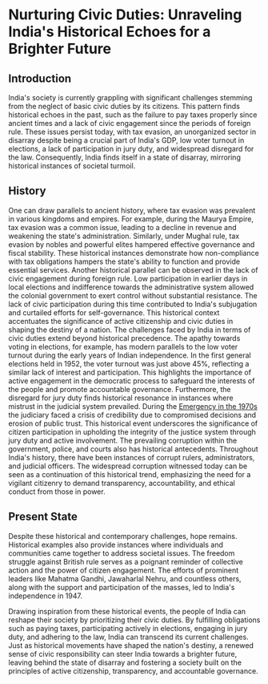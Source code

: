 # Nurturing Civic Duties: Unraveling India's Historical Echoes for a Brighter Future

## Introduction

India's society is currently grappling with significant challenges stemming from the neglect of basic civic duties by its citizens. This pattern finds historical echoes in the past, such as the failure to pay taxes properly since ancient times and a lack of civic engagement since the periods of foreign rule. These issues persist today, with tax evasion, an unorganized sector in disarray despite being a crucial part of India's GDP, low voter turnout in elections, a lack of participation in jury duty, and widespread disregard for the law. Consequently, India finds itself in a state of disarray, mirroring historical instances of societal turmoil.

## History 

One can draw parallels to ancient history, where tax evasion was prevalent in various kingdoms and empires. For example, during the Maurya Empire, tax evasion was a common issue, leading to a decline in revenue and weakening the state's administration. Similarly, under Mughal rule, tax evasion by nobles and powerful elites hampered effective governance and fiscal stability. These historical instances demonstrate how non-compliance with tax obligations hampers the state's ability to function and provide essential services. Another historical parallel can be observed in the lack of civic engagement during foreign rule. Low participation in earlier days in local elections and indifference towards the administrative system allowed the colonial government to exert control without substantial resistance. The lack of civic participation during this time contributed to India's subjugation and curtailed efforts for self-governance. This historical context accentuates the significance of active citizenship and civic duties in shaping the destiny of a nation. The challenges faced by India in terms of civic duties extend beyond historical precedence. The apathy towards voting in elections, for example, has modern parallels to the low voter turnout during the early years of Indian independence. In the first general elections held in 1952, the voter turnout was just above 45%, reflecting a similar lack of interest and participation. This highlights the importance of active engagement in the democratic process to safeguard the interests of the people and promote accountable governance. Furthermore, the disregard for jury duty finds historical resonance in instances where mistrust in the judicial system prevailed. During the [Emergency in the 1970s](https://en.wikipedia.org/wiki/The_Emergency_(India)) the judiciary faced a crisis of credibility due to compromised decisions and erosion of public trust. This historical event underscores the significance of citizen participation in upholding the integrity of the justice system through jury duty and active involvement. The prevailing corruption within the government, police, and courts also has historical antecedents. Throughout India's history, there have been instances of corrupt rulers, administrators, and judicial officers. The widespread corruption witnessed today can be seen as a continuation of this historical trend, emphasizing the need for a vigilant citizenry to demand transparency, accountability, and ethical conduct from those in power.

## Present State

Despite these historical and contemporary challenges, hope remains. Historical examples also provide instances where individuals and communities came together to address societal issues. The freedom struggle against British rule serves as a poignant reminder of collective action and the power of citizen engagement. The efforts of prominent leaders like Mahatma Gandhi, Jawaharlal Nehru, and countless others, along with the support and participation of the masses, led to India's independence in 1947.

Drawing inspiration from these historical events, the people of India can reshape their society by prioritizing their civic duties. By fulfilling obligations such as paying taxes, participating actively in elections, engaging in jury duty, and adhering to the law, India can transcend its current challenges. Just as historical movements have shaped the nation's destiny, a renewed sense of civic responsibility can steer India towards a brighter future, leaving behind the state of disarray and fostering a society built on the principles of active citizenship, transparency, and accountable governance.
